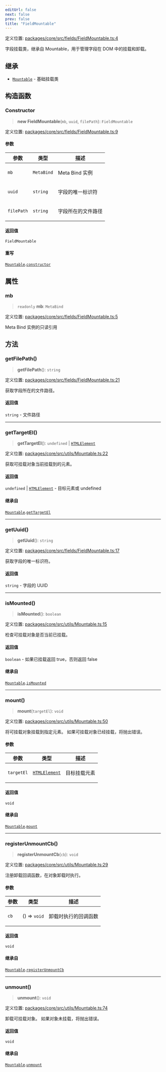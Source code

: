 ```yaml
---
editUrl: false
next: false
prev: false
title: "FieldMountable"
---
```


定义位置: [packages/core/src/fields/FieldMountable.ts:4](https://github.com/mProjectsCode/obsidian-meta-bind-plugin/blob/6e87907d27dd07b6437b63c980b11d2bfef62599/packages/core/src/fields/FieldMountable.ts#L4)

字段挂载类，继承自 Mountable，用于管理字段在 DOM 中的挂载和卸载。

## 继承

- [`Mountable`](/obsidian-meta-bind-plugin-docs/api/classes/mountable/) - 基础挂载类

## 构造函数

### Constructor

> **new FieldMountable**(`mb`, `uuid`, `filePath`): `FieldMountable`

定义位置: [packages/core/src/fields/FieldMountable.ts:9](https://github.com/mProjectsCode/obsidian-meta-bind-plugin/blob/6e87907d27dd07b6437b63c980b11d2bfef62599/packages/core/src/fields/FieldMountable.ts#L9)

#### 参数

<table>
<thead>
<tr>
<th>参数</th>
<th>类型</th>
<th>描述</th>
</tr>
</thead>
<tbody>
<tr>
<td>

`mb`

</td>
<td>

`MetaBind`

</td>
<td>

Meta Bind 实例

</td>
</tr>
<tr>
<td>

`uuid`

</td>
<td>

`string`

</td>
<td>

字段的唯一标识符

</td>
</tr>
<tr>
<td>

`filePath`

</td>
<td>

`string`

</td>
<td>

字段所在的文件路径

</td>
</tr>
</tbody>
</table>

#### 返回值

`FieldMountable`

#### 重写

[`Mountable`](/obsidian-meta-bind-plugin-docs/api/classes/mountable/).[`constructor`](/obsidian-meta-bind-plugin-docs/api/classes/mountable/#constructor)

## 属性

### mb

> `readonly` **mb**: `MetaBind`

定义位置: [packages/core/src/fields/FieldMountable.ts:5](https://github.com/mProjectsCode/obsidian-meta-bind-plugin/blob/6e87907d27dd07b6437b63c980b11d2bfef62599/packages/core/src/fields/FieldMountable.ts#L5)

Meta Bind 实例的只读引用

## 方法

### getFilePath()

> **getFilePath**(): `string`

定义位置: [packages/core/src/fields/FieldMountable.ts:21](https://github.com/mProjectsCode/obsidian-meta-bind-plugin/blob/6e87907d27dd07b6437b63c980b11d2bfef62599/packages/core/src/fields/FieldMountable.ts#L21)

获取字段所在的文件路径。

#### 返回值

`string` - 文件路径

***

### getTargetEl()

> **getTargetEl**(): `undefined` \| [`HTMLElement`](https://developer.mozilla.org/docs/Web/API/HTMLElement)

定义位置: [packages/core/src/utils/Mountable.ts:22](https://github.com/mProjectsCode/obsidian-meta-bind-plugin/blob/6e87907d27dd07b6437b63c980b11d2bfef62599/packages/core/src/utils/Mountable.ts#L22)

获取可挂载对象当前挂载到的元素。

#### 返回值

`undefined` \| [`HTMLElement`](https://developer.mozilla.org/docs/Web/API/HTMLElement) - 目标元素或 undefined

#### 继承自

[`Mountable`](/obsidian-meta-bind-plugin-docs/api/classes/mountable/).[`getTargetEl`](/obsidian-meta-bind-plugin-docs/api/classes/mountable/#gettargetel)

***

### getUuid()

> **getUuid**(): `string`

定义位置: [packages/core/src/fields/FieldMountable.ts:17](https://github.com/mProjectsCode/obsidian-meta-bind-plugin/blob/6e87907d27dd07b6437b63c980b11d2bfef62599/packages/core/src/fields/FieldMountable.ts#L17)

获取字段的唯一标识符。

#### 返回值

`string` - 字段的 UUID

***

### isMounted()

> **isMounted**(): `boolean`

定义位置: [packages/core/src/utils/Mountable.ts:15](https://github.com/mProjectsCode/obsidian-meta-bind-plugin/blob/6e87907d27dd07b6437b63c980b11d2bfef62599/packages/core/src/utils/Mountable.ts#L15)

检查可挂载对象是否当前已挂载。

#### 返回值

`boolean` - 如果已挂载返回 true，否则返回 false

#### 继承自

[`Mountable`](/obsidian-meta-bind-plugin-docs/api/classes/mountable/).[`isMounted`](/obsidian-meta-bind-plugin-docs/api/classes/mountable/#ismounted)

***

### mount()

> **mount**(`targetEl`): `void`

定义位置: [packages/core/src/utils/Mountable.ts:50](https://github.com/mProjectsCode/obsidian-meta-bind-plugin/blob/6e87907d27dd07b6437b63c980b11d2bfef62599/packages/core/src/utils/Mountable.ts#L50)

将可挂载对象挂载到指定元素。
如果可挂载对象已经挂载，将抛出错误。

#### 参数

<table>
<thead>
<tr>
<th>参数</th>
<th>类型</th>
<th>描述</th>
</tr>
</thead>
<tbody>
<tr>
<td>

`targetEl`

</td>
<td>

[`HTMLElement`](https://developer.mozilla.org/docs/Web/API/HTMLElement)

</td>
<td>

目标挂载元素

</td>
</tr>
</tbody>
</table>

#### 返回值

`void`

#### 继承自

[`Mountable`](/obsidian-meta-bind-plugin-docs/api/classes/mountable/).[`mount`](/obsidian-meta-bind-plugin-docs/api/classes/mountable/#mount)

***

### registerUnmountCb()

> **registerUnmountCb**(`cb`): `void`

定义位置: [packages/core/src/utils/Mountable.ts:29](https://github.com/mProjectsCode/obsidian-meta-bind-plugin/blob/6e87907d27dd07b6437b63c980b11d2bfef62599/packages/core/src/utils/Mountable.ts#L29)

注册卸载回调函数，在对象卸载时执行。

#### 参数

<table>
<thead>
<tr>
<th>参数</th>
<th>类型</th>
<th>描述</th>
</tr>
</thead>
<tbody>
<tr>
<td>

`cb`

</td>
<td>

() => `void`

</td>
<td>

卸载时执行的回调函数

</td>
</tr>
</tbody>
</table>

#### 返回值

`void`

#### 继承自

[`Mountable`](/obsidian-meta-bind-plugin-docs/api/classes/mountable/).[`registerUnmountCb`](/obsidian-meta-bind-plugin-docs/api/classes/mountable/#registerunmountcb)

***

### unmount()

> **unmount**(): `void`

定义位置: [packages/core/src/utils/Mountable.ts:74](https://github.com/mProjectsCode/obsidian-meta-bind-plugin/blob/6e87907d27dd07b6437b63c980b11d2bfef62599/packages/core/src/utils/Mountable.ts#L74)

卸载可挂载对象。
如果对象未挂载，将抛出错误。

#### 返回值

`void`

#### 继承自

[`Mountable`](/obsidian-meta-bind-plugin-docs/api/classes/mountable/).[`unmount`](/obsidian-meta-bind-plugin-docs/api/classes/mountable/#unmount)

